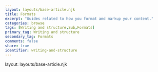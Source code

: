 ```yaml
---
layout: layouts/base-article.njk
title: Formats
excerpt: "Guides related to how you format and markup your content."
categories: browse
tags: [Writing and structure,Sub,Formats]
primary_tag: Writing and structure
secondary_tag: Formats
comments: false
share: true
identifier: writing-and-structure
---
```

layout: layouts/base-article.njk